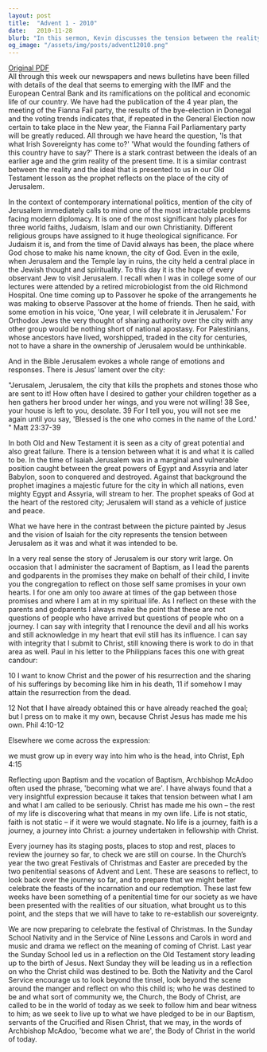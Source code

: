 ```yaml
---
layout: post
title:  "Advent 1 - 2010"
date:   2010-11-28
blurb: "In this sermon, Kevin discusses the tension between the reality and the ideal, using the city of Jerusalem as an example. He draws parallels between the city's story and our own spiritual journey, highlighting the gap between our promises and where we stand in our spiritual life. He encourages us to reflect on our baptismal vows and to continually strive to grow into Christ."
og_image: "/assets/img/posts/advent12010.png"
---
```

[Original PDF](/assets/pdf/advent12010.pdf)    
All through this week our newspapers and news bulletins have been filled with details of the deal that seems to emerging with the IMF and the European Central Bank and its ramifications on the political and economic life of our country. We have had the publication of the 4 year plan, the meeting of the Fianna Fail party, the results of the bye-election in Donegal and the voting trends indicates that, if repeated in the General Election now certain to take place in the New year, the Fianna Fail Parliamentary party will be greatly reduced. All through we have heard the question, 'Is that what Irish Sovereignty has come to?' 'What would the founding fathers of this country have to say?' There is a stark contrast between the ideals of an earlier age and the grim reality of the present time. It is a similar contrast between the reality and the ideal that is presented to us in our Old Testament lesson as the prophet reflects on the place of the city of Jerusalem.

In the context of contemporary international politics, mention of the city of Jerusalem immediately calls to mind one of the most intractable problems facing modern diplomacy. It is one of the most significant holy places for three world faiths, Judaism, Islam and our own Christianity. Different religious groups have assigned to it huge theological significance. For Judaism it is, and from the time of David always has been, the place where God chose to make his name known, the city of God. Even in the exile, when Jerusalem and the Temple lay in ruins, the city held a central place in the Jewish thought and spirituality. To this day it is the hope of every observant Jew to visit Jerusalem. I recall when I was in college some of our lectures were attended by a retired microbiologist from the old Richmond Hospital. One time coming up to Passover he spoke of the arrangements he was making to observe Passover at the home of friends. Then he said, with some emotion in his voice, 'One year, I will celebrate it in Jerusalem.' For Orthodox Jews the very thought of sharing authority over the city with any other group would be nothing short of national apostasy. For Palestinians, whose ancestors have lived, worshipped, traded in the city for centuries, not to have a share in the ownership of Jerusalem would be unthinkable.

And in the Bible Jerusalem evokes a whole range of emotions and responses. There is Jesus’ lament over the city:

"Jerusalem, Jerusalem, the city that kills the prophets and stones those who are sent to it! How often have I desired to gather your children together as a hen gathers her brood under her wings, and you were not willing! 38 See, your house is left to you, desolate. 39 For I tell you, you will not see me again until you say, 'Blessed is the one who comes in the name of the Lord.' " Matt 23:37-39

In both Old and New Testament it is seen as a city of great potential and also great failure. There is a tension between what it is and what it is called to be. In the time of Isaiah Jerusalem was in a marginal and vulnerable position caught between the great powers of Egypt and Assyria and later Babylon, soon to conquered and destroyed. Against that background the prophet imagines a majestic future for the city in which all nations, even mighty Egypt and Assyria, will stream to her. The prophet speaks of God at the heart of the restored city; Jerusalem will stand as a vehicle of justice and peace.

What we have here in the contrast between the picture painted by Jesus and the vision of Isaiah for the city represents the tension between Jerusalem as it was and what it was intended to be.

In a very real sense the story of Jerusalem is our story writ large. On occasion that I administer the sacrament of Baptism, as I lead the parents and godparents in the promises they make on behalf of their child, I invite you the congregation to reflect on those self same promises in your own hearts. I for one am only too aware at times of the gap between those promises and where I am at in my spiritual life. As I reflect on these with the parents and godparents I always make the point that these are not questions of people who have arrived but questions of people who on a journey. I can say with integrity that I renounce the devil and all his works and still acknowledge in my heart that evil still has its influence. I can say with integrity that I submit to Christ, still knowing there is work to do in that area as well. Paul in his letter to the Philippians faces this one with great candour:

10 I want to know Christ and the power of his resurrection and the sharing of his sufferings by becoming like him in his death, 11 if somehow I may attain the resurrection from the dead.

12 Not that I have already obtained this or have already reached the goal; but I press on to make it my own, because Christ Jesus has made me his own. Phil 4:10-12

Elsewhere we come across the expression:

we must grow up in every way into him who is the head, into Christ, Eph 4:15

Reflecting upon Baptism and the vocation of Baptism, Archbishop McAdoo often used the phrase, 'becoming what we are'. I have always found that a very insightful expression because it takes that tension between what I am and what I am called to be seriously. Christ has made me his own – the rest of my life is discovering what that means in my own life. Life is not static, faith is not static – if it were we would stagnate. No life is a journey, faith is a journey, a journey into Christ: a journey undertaken in fellowship with Christ.

Every journey has its staging posts, places to stop and rest, places to review the journey so far, to check we are still on course. In the Church’s year the two great Festivals of Christmas and Easter are preceded by the two penitential seasons of Advent and Lent. These are seasons to reflect, to look back over the journey so far, and to prepare that we might better celebrate the feasts of the incarnation and our redemption. These last few weeks have been something of a penitential time for our society as we have been presented with the realities of our situation, what brought us to this point, and the steps that we will have to take to re-establish our sovereignty.

We are now preparing to celebrate the festival of Christmas. In the Sunday School Nativity and in the Service of Nine Lessons and Carols in word and music and drama we reflect on the meaning of coming of Christ. Last year the Sunday School led us in a reflection on the Old Testament story leading up to the birth of Jesus. Next Sunday they will be leading us in a reflection on who the Christ child was destined to be. Both the Nativity and the Carol Service encourage us to look beyond the tinsel, look beyond the scene around the manger and reflect on who this child is; who he was destined to be and what sort of community we, the Church, the Body of Christ, are called to be in the world of today as we seek to follow him and bear witness to him; as we seek to live up to what we have pledged to be in our Baptism, servants of the Crucified and Risen Christ, that we may, in the words of Archbishop McAdoo, 'become what we are', the Body of Christ in the world of today.
